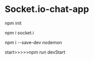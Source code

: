 # Socket.io-chat-app


npm init

npm i socket.i

npm i --save-dev nodemon

start>>>>>npm run devStart

